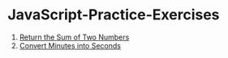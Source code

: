 # JavaScript-Practice-Exercises

1. [Return the Sum of Two Numbers](https://github.com/Bhaveshajani177/JavaScript-Practice-Exercises/blob/main/Return%20the%20Sum%20of%20Two%20Numbers/index.js)
2. [Convert Minutes into Seconds](https://github.com/Bhaveshajani177/JavaScript-Practice-Exercises/blob/main/Convert%20Minutes%20into%20Seconds/index.js)
